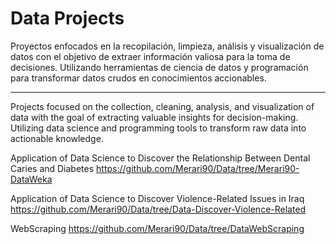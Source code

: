# Data Projects
Proyectos enfocados en la recopilación, limpieza, análisis y visualización de datos con el objetivo de extraer información valiosa para la toma de decisiones. Utilizando herramientas de ciencia de datos y programación para transformar datos crudos en conocimientos accionables.

----------------
Projects focused on the collection, cleaning, analysis, and visualization of data with the goal of extracting valuable insights for decision-making. Utilizing data science and programming tools to transform raw data into actionable knowledge.

Application of Data Science to Discover the Relationship Between Dental Caries and Diabetes
https://github.com/Merari90/Data/tree/Merari90-DataWeka

Application of Data Science to Discover Violence-Related Issues in Iraq
https://github.com/Merari90/Data/tree/Data-Discover-Violence-Related

WebScraping
https://github.com/Merari90/Data/tree/DataWebScraping





